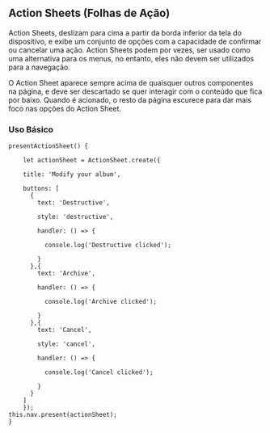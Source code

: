 Action Sheets (Folhas de Ação)
-----------

Action Sheets, deslizam para cima a partir da borda inferior da tela do dispositivo, e exibe um conjunto de opções com a capacidade de confirmar ou cancelar uma ação. Action Sheets podem por vezes, ser usado como uma alternativa para os menus, no entanto, eles não devem ser utilizados para a navegação.
	   
O Action Sheet aparece sempre acima de quaisquer outros componentes na página, e deve ser descartado se quer interagir com o conteúdo que fica por baixo.
Quando é acionado, o resto da página escurece para dar mais foco nas opções do Action Sheet.


### Uso Básico


    presentActionSheet() {
	
	    let actionSheet = ActionSheet.create({
	    
	    title: 'Modify your album',
	    
	    buttons: [
	      {
	        text: 'Destructive',
	        
	        style: 'destructive',
	        
	        handler: () => {
	        
	          console.log('Destructive clicked');
	          
	        }
	      },{
	        text: 'Archive',
	        
	        handler: () => {
	        
	          console.log('Archive clicked');
	          
	        }
	      },{
	        text: 'Cancel',
	        
	        style: 'cancel',
	        
	        handler: () => {
	        
	          console.log('Cancel clicked');
	          
	        }
	      }
	    ]
	    });
    this.nav.present(actionSheet);
    }